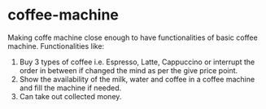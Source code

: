 # coffee-machine

Making coffe machine close enough to have functionalities of basic coffee machine.
Functionalities like:
1. Buy 3 types of coffee i.e. Espresso, Latte, Cappuccino or interrupt the order in between if changed the mind as per the give price point.
2. Show the availability of the milk, water and coffee in a coffee machine and fill the machine if needed.
3. Can take out collected money.
